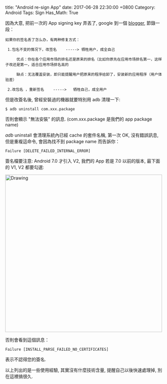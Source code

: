 title: "Android re-sign App"
date: 2017-06-28 22:30:00 +0800
Category: Android
Tags: Sign
Has_Math: True

因為大意, 把前一次的 App signing key 弄丟了,
google 到一個 [blogger](http://blog.csdn.net/wei18359100306/article/details/40678253), 節錄一段：
	
	如果你的签名丢了怎么办，有两种修复方式：

     1.包名不变的情况下，改签名    -----> 牺牲用户，成全自己

         优点：你在各个应用市场的排名还是原来的排名（比如你原先在应用市场排名第一，这样子改还是第一，适合应用市场排名高的 

         缺点：无法覆盖安装，即只能提醒用户把原来的程序给卸了，安装新的应用程序（用户体验差）

     2.改包名 ，重新签名    ----->   牺牲自己，成全用户
 
但是改簽名後, 曾經安裝過的機器就要特別用 adb 清理一下:

	$ adb uninstall com.xxx.package
	
否則會顯示 "無法安裝" 的訊息. (com.xxx.package 是我們的 app package name) 

_adb_ uninstall 會清理系統內已經 cache 的套件名稱, 
第一次 OK, 沒有錯誤訊息, 但是重複這命令, 會因為找不到 package name 而告訴你：

	Failure [DELETE_FAILED_INTERNAL_ERROR]

簽名檔要注意: Android 7.0 才引入 V2, 我們的 App 若是 7.0 以前的版本, 最下面的 V1, V2 都要勾選:

<img src="https://i.stack.imgur.com/Dijv8.png" alt="Drawing" style="width: 500px;"/>

否則會看到這個訊息：

	Failure [INSTALL_PARSE_FAILED_NO_CERTIFICATES]

表示不認得您的簽名.


以上列出的是一些使用經驗, 其實沒有什麼技術含量, 提醒自己以後快速處理掉, 別在這裡搞很久.


